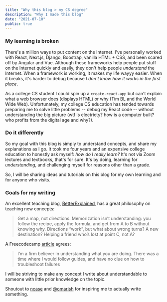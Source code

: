 ```yaml
---
title: "Why this blog > my CS degree"
description: "Why I made this blog"
date: "2021-07-10"
public: true
---
```

### My learning is broken
There's a million ways to put content on the Internet. I've personally worked with React, Next.js, Django, Boostrap, vanilla HTML + CSS, and been scared off by Angular and Vue. Although these frameworks help people put stuff on the Internet quickly and easily, they don't help people *understand* the Internet. When a framework is working, it makes my life wayyy easier. When it breaks, it's harder to debug because *I don't know how it works in the first place*.

As a college CS student I could spin up a `create-react-app` but can't explain what a web browser does (displays HTML) or why (Tim BL and the World Wide Web). Unfortunately, my college CS education has tended towards preparing me to solve little problems -- debug my React code -- without understanding the big picture (wtf is electricty? how is a computer built? who profits from the digital age and why?).

### Do it differently
So my goal with this blog is simply to understand concepts, and share my explanations as I go.
It took me four years and an expensive college education to honestly ask myself: *how do I really learn?*
It's not via Zoom lectures and textbooks, that's for sure. It's by doing, learning for *understanding*, and challenging myself for reasons other than a grade.  

So, I will be sharing ideas and tutorials on this blog for my own learning and for anyone who visits.


### Goals for my writing
An excellent teaching blog, [BetterExplained](https://betterexplained.com/about/), has a great philosophy on teaching new concepts:
  > Get a map, not directions. Memorization isn’t understanding: you follow the recipe, apply the formula, and get from A to B without knowing why. Directions “work”, but what about wrong turns? A new destination? Helping a friend who’s lost at point C, not A?

A Freecodecamp [article](https://www.freecodecamp.org/news/docker-nginx-letsencrypt-easy-secure-reverse-proxy-40165ba3aee2/) agrees:
> I’m a firm believer in understanding what you are doing. There was a time where I would follow guides, and have no clue on how to troubleshoot failures

I will be striving to make any concept I write about understandable to someone with little prior knowledge on the topic.

Shoutout to [ncase](https://ncase.me/faq/#toc_9) and [@omarish](https://omarish.com/) for inspiring me to actually write something.
